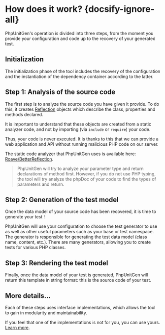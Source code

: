 # How does it work? {docsify-ignore-all}

PhpUnitGen's operation is divided into three steps, from
the moment you provide your configuration and code up to
the recovery of your generated test.

## Initialization

The initialization phase of the tool includes the recovery of the configuration
and the instantiation of the dependency container according to the latter.

## Step 1: Analysis of the source code

The first step is to analyze the source code you have given it
provide. To do this, it creates [Reflection](https://www.php.net/manual/fr/book.reflection.php) objects
which describe the class, properties and methods declared.

It is important to understand that these objects are created from a static analyzer
code, and not by importing (via `include` or `require`) your code.

Thus, your code is never executed. It is thanks to this that we can provide
a web application and API without running malicious PHP code on our server.

The static code analyzer that PhpUnitGen uses is available here:
[Roave/BetterReflection](https://github.com/Roave/BetterReflection).

> PhpUnitGen will try to analyze your parameter type and return declarations of
> method first. However, if you do not use PHP typing, the tool will try
> analyze the phpDoc  of your code to find the types of parameters and return.

## Step 2: Generation of the test model

Once the data model of your source code has been recovered, it is time to generate your
test !

PhpUnitGen will use your configuration to choose the test generator to use
as well as other useful parameters such as your base or test namespace.
The generator is responsible for generating the test data model (class name, content, etc.).
There are many generators, allowing you to create tests for various PHP classes.

## Step 3: Rendering the test model

Finally, once the data model of your test is generated, PhpUnitGen will
return this template in string format: this is the source code of your test.

## More details...

Each of these steps uses interface implementations, which allows the tool to gain
in modularity and maintainability.

If you feel that one of the implementations is not for you, you can use
yours. [Learn more](/en/advanced-usage.md).
